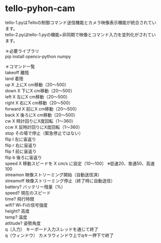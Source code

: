 # tello-pyhon-cam  
tello-1.pyはTelloの制御コマンド送信機能とカメラ映像表示機能が統合されています。  
tello-2.pyはtello-1.pyの機能+非同期で映像とコマンド入力を並列化がされています。  

＊必要ライブラリ  
pip install opencv-python numpy  

＊コマンド一覧  
takeoff 離陸  
land 着陸  
up X	上にX cm移動（20〜500）  
down X	下にX cm移動（20〜500）  
left X	左にX cm移動（20〜500）  
right X	右にX cm移動（20〜500）  
forward X	前にX cm移動（20〜500）  
back X	後ろにX cm移動（20〜500）  
cw X	時計回りにX度回転（1〜360）  
ccw X	反時計回りにX度回転（1〜360）  
stop	その場で停止（緊急停止ではない）  
flip l	左に宙返り  
flip r	右に宙返り  
flip f	前に宙返り  
flip b	後ろに宙返り  
speed X	移動スピードを X cm/s に設定（10〜100） ※低速20、普通50、高速100  
streamon	映像ストリーミング開始（自動送信済）  
streamoff	映像ストリーミング停止（終了時に自動送信）  
battery?	バッテリー残量（%）  
speed?	現在のスピード  
time?	飛行時間  
wifi?	Wi-Fiの信号強度  
height?	高度  
temp?	温度  
attitude?	姿勢角度  
q（入力）	キーボード入力スレッドを通じて終了  
q（ウィンドウ）	カメラウィンドウ上でqキー押下で終了  
